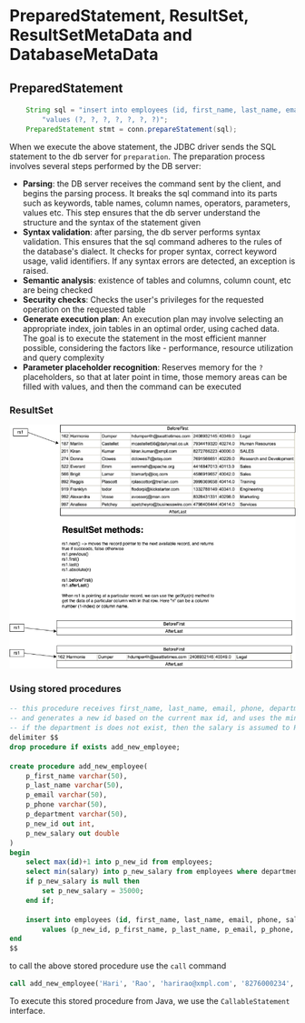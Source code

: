 # PreparedStatement, ResultSet, ResultSetMetaData and DatabaseMetaData

## PreparedStatement

```java
    String sql = "insert into employees (id, first_name, last_name, email, phone, salary, department) " +
        "values (?, ?, ?, ?, ?, ?, ?)";
    PreparedStatement stmt = conn.prepareStatement(sql);
```

When we execute the above statement, the JDBC driver sends the SQL statement to the db server for `preparation`. The preparation process involves several steps performed by the DB server:

- **Parsing**: the DB server receives the command sent by the client, and begins the parsing process. It breaks the sql command into its parts such as keywords, table names, column names, operators, parameters, values etc. This step ensures that the db server understand the structure and the syntax of the statement given
- **Syntax validation**: after parsing, the db server performs syntax validation. This ensures that the sql command adheres to the rules of the database's dialect. It checks for proper syntax, correct keyword usage, valid identifiers. If any syntax errors are detected, an exception is raised.
- **Semantic analysis**: existence of tables and columns, column count, etc are being checked
- **Security checks**: Checks the user's privileges for the requested operation on the requested table
- **Generate execution plan**: An execution plan may involve selecting an appropriate index, join tables in an optimal order, using cached data. The goal is to execute the statement in the most efficient manner possible, considering the factors like - performance, resource utilization and query complexity
- **Parameter placeholder recognition**: Reserves memory for the `?` placeholders, so that at later point in time, those memory areas can be filled with values, and then the command can be executed

### ResultSet

![](./resultset.dio.png)


### Using stored procedures

```sql
-- this procedure receives first_name, last_name, email, phone, department as parameters
-- and generates a new id based on the current max id, and uses the minimum salary in that department as salary
-- if the department is does not exist, then the salary is assumed to Rs.35000/-
delimiter $$
drop procedure if exists add_new_employee;

create procedure add_new_employee(
    p_first_name varchar(50),
    p_last_name varchar(50),
    p_email varchar(50),
    p_phone varchar(50),
    p_department varchar(50),
    p_new_id out int,
    p_new_salary out double
)
begin
    select max(id)+1 into p_new_id from employees;
    select min(salary) into p_new_salary from employees where department=p_department;
    if p_new_salary is null then
        set p_new_salary = 35000;
    end if;

    insert into employees (id, first_name, last_name, email, phone, salary, department)
        values (p_new_id, p_first_name, p_last_name, p_email, p_phone, p_new_salary, p_department);
end
$$

```

to call the above stored procedure use the `call` command

```sql
call add_new_employee('Hari', 'Rao', 'harirao@xmpl.com', '8276000234', 'Sales')
```

To execute this stored procedure from Java, we use the `CallableStatement` interface.

